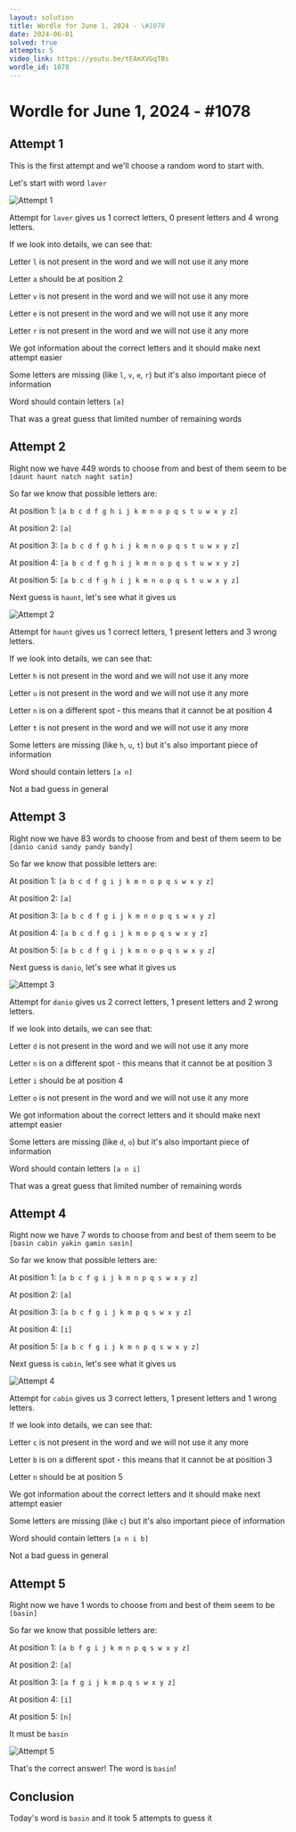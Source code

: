 ```yaml
---
layout: solution
title: Wordle for June 1, 2024 - \#1078
date: 2024-06-01
solved: true
attempts: 5
video_link: https://youtu.be/tEAmXVGqTBs
wordle_id: 1078
---
```


# Wordle for June 1, 2024 - \#1078

## Attempt 1

This is the first attempt and we'll choose a random word to start with.

Let's start with word `laver`

![Attempt 1](2024-06-01/attempt-1.png)

Attempt for `laver` gives us 1 correct letters, 0 present letters and 4 wrong letters.

If we look into details, we can see that:

Letter `l` is not present in the word and we will not use it any more

Letter `a` should be at position 2

Letter `v` is not present in the word and we will not use it any more

Letter `e` is not present in the word and we will not use it any more

Letter `r` is not present in the word and we will not use it any more

We got information about the correct letters and it should make next attempt easier

Some letters are missing (like `l`, `v`, `e`, `r`) but it's also important piece of information

Word should contain letters `[a]`

That was a great guess that limited number of remaining words



## Attempt 2

Right now we have 449 words to choose from and best of them seem to be `[daunt haunt natch naght satin]`

So far we know that possible letters are:

At position 1: `[a b c d f g h i j k m n o p q s t u w x y z]`

At position 2: `[a]`

At position 3: `[a b c d f g h i j k m n o p q s t u w x y z]`

At position 4: `[a b c d f g h i j k m n o p q s t u w x y z]`

At position 5: `[a b c d f g h i j k m n o p q s t u w x y z]`

Next guess is `haunt`, let's see what it gives us

![Attempt 2](2024-06-01/attempt-2.png)

Attempt for `haunt` gives us 1 correct letters, 1 present letters and 3 wrong letters.

If we look into details, we can see that:

Letter `h` is not present in the word and we will not use it any more

Letter `u` is not present in the word and we will not use it any more

Letter `n` is on a different spot - this means that it cannot be at position 4

Letter `t` is not present in the word and we will not use it any more

Some letters are missing (like `h`, `u`, `t`) but it's also important piece of information

Word should contain letters `[a n]`

Not a bad guess in general



## Attempt 3

Right now we have 83 words to choose from and best of them seem to be `[danio canid sandy pandy bandy]`

So far we know that possible letters are:

At position 1: `[a b c d f g i j k m n o p q s w x y z]`

At position 2: `[a]`

At position 3: `[a b c d f g i j k m n o p q s w x y z]`

At position 4: `[a b c d f g i j k m o p q s w x y z]`

At position 5: `[a b c d f g i j k m n o p q s w x y z]`

Next guess is `danio`, let's see what it gives us

![Attempt 3](2024-06-01/attempt-3.png)

Attempt for `danio` gives us 2 correct letters, 1 present letters and 2 wrong letters.

If we look into details, we can see that:

Letter `d` is not present in the word and we will not use it any more

Letter `n` is on a different spot - this means that it cannot be at position 3

Letter `i` should be at position 4

Letter `o` is not present in the word and we will not use it any more

We got information about the correct letters and it should make next attempt easier

Some letters are missing (like `d`, `o`) but it's also important piece of information

Word should contain letters `[a n i]`

That was a great guess that limited number of remaining words



## Attempt 4

Right now we have 7 words to choose from and best of them seem to be `[basin cabin yakin gamin sasin]`

So far we know that possible letters are:

At position 1: `[a b c f g i j k m n p q s w x y z]`

At position 2: `[a]`

At position 3: `[a b c f g i j k m p q s w x y z]`

At position 4: `[i]`

At position 5: `[a b c f g i j k m n p q s w x y z]`

Next guess is `cabin`, let's see what it gives us

![Attempt 4](2024-06-01/attempt-4.png)

Attempt for `cabin` gives us 3 correct letters, 1 present letters and 1 wrong letters.

If we look into details, we can see that:

Letter `c` is not present in the word and we will not use it any more

Letter `b` is on a different spot - this means that it cannot be at position 3

Letter `n` should be at position 5

We got information about the correct letters and it should make next attempt easier

Some letters are missing (like `c`) but it's also important piece of information

Word should contain letters `[a n i b]`

Not a bad guess in general



## Attempt 5

Right now we have 1 words to choose from and best of them seem to be `[basin]`

So far we know that possible letters are:

At position 1: `[a b f g i j k m n p q s w x y z]`

At position 2: `[a]`

At position 3: `[a f g i j k m p q s w x y z]`

At position 4: `[i]`

At position 5: `[n]`

It must be `basin`

![Attempt 5](2024-06-01/attempt-5.png)

That's the correct answer! The word is `basin`!

## Conclusion

Today's word is `basin` and it took 5 attempts to guess it

